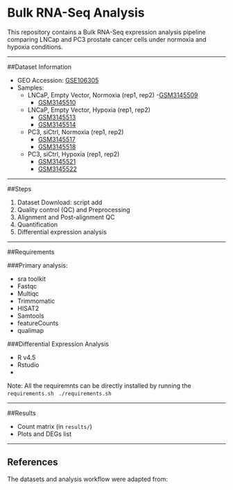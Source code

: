 # Bulk RNA-Seq Analysis

This repository contains a Bulk RNA-Seq expression analysis pipeline comparing LNCap and PC3 prostate cancer cells under normoxia and hypoxia conditions.

---

##Dataset Information

- GEO Accession: [GSE106305](https://www.ncbi.nlm.nih.gov/geo/query/acc.cgi?acc=GSE106305)
- Samples:
    - LNCaP, Empty Vector, Normoxia (rep1, rep2)
        -[GSM3145509](https://www.ncbi.nlm.nih.gov/geo/query/acc.cgi?acc=GSM3145509)
        - [GSM3145510](https://www.ncbi.nlm.nih.gov/geo/query/acc.cgi?acc=GSM3145510)
    - LNCaP, Empty Vector, Hypoxia (rep1, rep2)
        - [GSM3145513](https://www.ncbi.nlm.nih.gov/geo/query/acc.cgi?acc=GSM3145513)
        - [GSM3145514](https://www.ncbi.nlm.nih.gov/geo/query/acc.cgi?acc=GSM3145514)
    - PC3, siCtrl, Normoxia (rep1, rep2)
        - [GSM3145517](https://www.ncbi.nlm.nih.gov/geo/query/acc.cgi?acc=GSM3145517)
        - [GSM3145518](https://www.ncbi.nlm.nih.gov/geo/query/acc.cgi?acc=GSM3145518)
    - PC3, siCtrl, Hypoxia (rep1, rep2)
        - [GSM3145521](https://www.ncbi.nlm.nih.gov/geo/query/acc.cgi?acc=GSM3145521)
        - [GSM3145522](https://www.ncbi.nlm.nih.gov/geo/query/acc.cgi?acc=GSM3145522)

---

##Steps

1. Dataset Download: script add
2. Quality control (QC) and Preprocessing
3. Alignment and Post-alignment QC
4. Quantification
5. Differential expression analysis


---

##Requirements

###Primary analysis:

- sra toolkit
- Fastqc
- Multiqc
- Trimmomatic
- HISAT2
- Samtools
- featureCounts
- qualimap

###Differential Expression Analysis

- R v4.5
- Rstudio
- 

Note: 
All the requiremnts can be directly installed by running the `requirements.sh`
` ./requirements.sh`

---

##Results

- Count matrix (in `results/`)  
- Plots and DEGs list  

---

## References

The datasets and analysis workflow were adapted from:  
